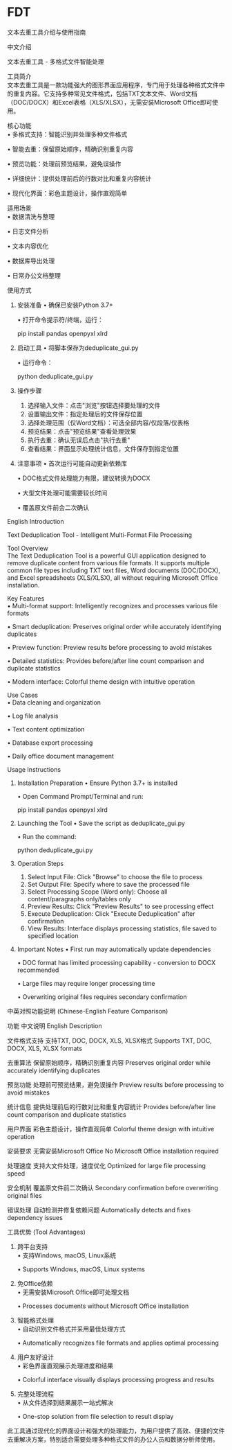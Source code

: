 # FDT
文本去重工具介绍与使用指南

中文介绍

文本去重工具 - 多格式文件智能处理

工具简介  
文本去重工具是一款功能强大的图形界面应用程序，专门用于处理各种格式文件中的重复内容。它支持多种常见文件格式，包括TXT文本文件、Word文档（DOC/DOCX）和Excel表格（XLS/XLSX），无需安装Microsoft Office即可使用。

核心功能  
• 多格式支持：智能识别并处理多种文件格式

• 智能去重：保留原始顺序，精确识别重复内容

• 预览功能：处理前预览结果，避免误操作

• 详细统计：提供处理前后的行数对比和重复内容统计

• 现代化界面：彩色主题设计，操作直观简单

适用场景  
• 数据清洗与整理

• 日志文件分析

• 文本内容优化

• 数据库导出处理

• 日常办公文档整理

使用方式

1. 安装准备
   • 确保已安装Python 3.7+

   • 打开命令提示符/终端，运行：

     pip install pandas openpyxl xlrd
     

2. 启动工具
   • 将脚本保存为deduplicate_gui.py

   • 运行命令：

     python deduplicate_gui.py
     

3. 操作步骤
   1. 选择输入文件：点击"浏览"按钮选择要处理的文件
   2. 设置输出文件：指定处理后的文件保存位置
   3. 选择处理范围（仅Word文档）：可选全部内容/仅段落/仅表格
   4. 预览结果：点击"预览结果"查看处理效果
   5. 执行去重：确认无误后点击"执行去重"
   6. 查看结果：界面显示处理统计信息，文件保存到指定位置

4. 注意事项
   • 首次运行可能自动更新依赖库

   • DOC格式文件处理能力有限，建议转换为DOCX

   • 大型文件处理可能需要较长时间

   • 覆盖原文件前会二次确认

English Introduction

Text Deduplication Tool - Intelligent Multi-Format File Processing

Tool Overview  
The Text Deduplication Tool is a powerful GUI application designed to remove duplicate content from various file formats. It supports multiple common file types including TXT text files, Word documents (DOC/DOCX), and Excel spreadsheets (XLS/XLSX), all without requiring Microsoft Office installation.

Key Features  
• Multi-format support: Intelligently recognizes and processes various file formats

• Smart deduplication: Preserves original order while accurately identifying duplicates

• Preview function: Preview results before processing to avoid mistakes

• Detailed statistics: Provides before/after line count comparison and duplicate statistics

• Modern interface: Colorful theme design with intuitive operation

Use Cases  
• Data cleaning and organization

• Log file analysis

• Text content optimization

• Database export processing

• Daily office document management

Usage Instructions

1. Installation Preparation
   • Ensure Python 3.7+ is installed

   • Open Command Prompt/Terminal and run:

     pip install pandas openpyxl xlrd
     

2. Launching the Tool
   • Save the script as deduplicate_gui.py

   • Run the command:

     python deduplicate_gui.py
     

3. Operation Steps
   1. Select Input File: Click "Browse" to choose the file to process
   2. Set Output File: Specify where to save the processed file
   3. Select Processing Scope (Word only): Choose all content/paragraphs only/tables only
   4. Preview Results: Click "Preview Results" to see processing effect
   5. Execute Deduplication: Click "Execute Deduplication" after confirmation
   6. View Results: Interface displays processing statistics, file saved to specified location

4. Important Notes
   • First run may automatically update dependencies

   • DOC format has limited processing capability - conversion to DOCX recommended

   • Large files may require longer processing time

   • Overwriting original files requires secondary confirmation

中英对照功能说明 (Chinese-English Feature Comparison)

功能 中文说明 English Description

文件格式支持 支持TXT, DOC, DOCX, XLS, XLSX格式 Supports TXT, DOC, DOCX, XLS, XLSX formats

去重算法 保留原始顺序，精确识别重复内容 Preserves original order while accurately identifying duplicates

预览功能 处理前可预览结果，避免误操作 Preview results before processing to avoid mistakes

统计信息 提供处理前后的行数对比和重复内容统计 Provides before/after line count comparison and duplicate statistics

用户界面 彩色主题设计，操作直观简单 Colorful theme design with intuitive operation

安装要求 无需安装Microsoft Office No Microsoft Office installation required

处理速度 支持大文件处理，速度优化 Optimized for large file processing speed

安全机制 覆盖原文件前二次确认 Secondary confirmation before overwriting original files

错误处理 自动检测并修复依赖问题 Automatically detects and fixes dependency issues

工具优势 (Tool Advantages)

1. 跨平台支持  
   • 支持Windows, macOS, Linux系统  

   • Supports Windows, macOS, Linux systems

2. 免Office依赖  
   • 无需安装Microsoft Office即可处理文档  

   • Processes documents without Microsoft Office installation

3. 智能格式处理  
   • 自动识别文件格式并采用最佳处理方式  

   • Automatically recognizes file formats and applies optimal processing

4. 用户友好设计  
   • 彩色界面直观展示处理进度和结果  

   • Colorful interface visually displays processing progress and results

5. 完整处理流程  
   • 从文件选择到结果展示一站式解决  

   • One-stop solution from file selection to result display

此工具通过现代化的界面设计和强大的处理能力，为用户提供了高效、便捷的文件去重解决方案，特别适合需要处理多种格式文件的办公人员和数据分析师使用。
